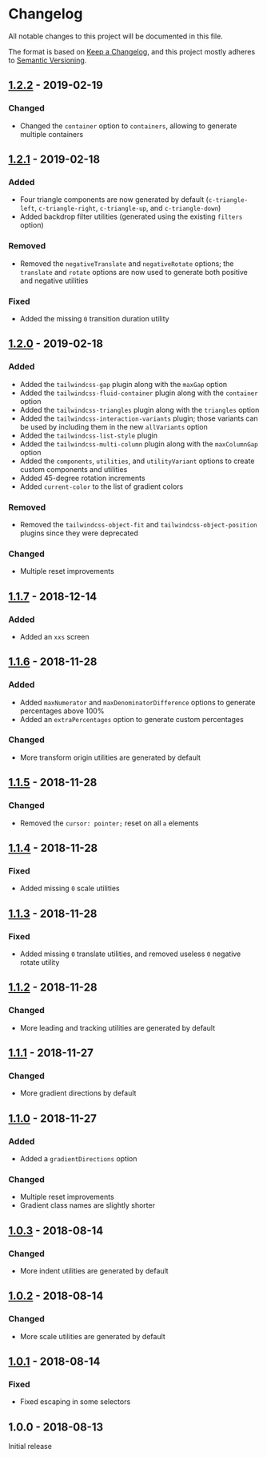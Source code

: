 # Changelog

All notable changes to this project will be documented in this file.

The format is based on [Keep a Changelog](https://keepachangelog.com/en/1.0.0/),
and this project mostly adheres to [Semantic Versioning](https://semver.org/spec/v2.0.0.html).

## [1.2.2] - 2019-02-19

### Changed
- Changed the `container` option to `containers`, allowing to generate multiple containers

## [1.2.1] - 2019-02-18

### Added
- Four triangle components are now generated by default (`c-triangle-left`, `c-triangle-right`, `c-triangle-up`, and `c-triangle-down`)
- Added backdrop filter utilities (generated using the existing `filters` option)

### Removed
- Removed the `negativeTranslate` and `negativeRotate` options; the `translate` and `rotate` options are now used to generate both positive and negative utilities

### Fixed
- Added the missing `0` transition duration utility

## [1.2.0] - 2019-02-18

### Added
- Added the `tailwindcss-gap` plugin along with the `maxGap` option
- Added the `tailwindcss-fluid-container` plugin along with the `container` option
- Added the `tailwindcss-triangles` plugin along with the `triangles` option
- Added the `tailwindcss-interaction-variants` plugin; those variants can be used by including them in the new `allVariants` option
- Added the `tailwindcss-list-style` plugin
- Added the `tailwindcss-multi-column` plugin along with the `maxColumnGap` option
- Added the `components`, `utilities`, and `utilityVariant` options to create custom components and utilities
- Added 45-degree rotation increments
- Added `current-color` to the list of gradient colors

### Removed
- Removed the `tailwindcss-object-fit` and `tailwindcss-object-position` plugins since they were deprecated

### Changed
- Multiple reset improvements

## [1.1.7] - 2018-12-14

### Added
- Added an `xxs` screen

## [1.1.6] - 2018-11-28

### Added
- Added `maxNumerator` and `maxDenominatorDifference` options to generate percentages above 100%
- Added an `extraPercentages` option to generate custom percentages

### Changed
- More transform origin utilities are generated by default

## [1.1.5] - 2018-11-28

### Changed
- Removed the `cursor: pointer;` reset on all `a` elements

## [1.1.4] - 2018-11-28

### Fixed
- Added missing `0` scale utilities

## [1.1.3] - 2018-11-28

### Fixed
- Added missing `0` translate utilities, and removed useless `0` negative rotate utility

## [1.1.2] - 2018-11-28

### Changed
- More leading and tracking utilities are generated by default

## [1.1.1] - 2018-11-27

### Changed
- More gradient directions by default

## [1.1.0] - 2018-11-27

### Added
- Added a `gradientDirections` option

### Changed
- Multiple reset improvements
- Gradient class names are slightly shorter

## [1.0.3] - 2018-08-14

### Changed
- More indent utilities are generated by default

## [1.0.2] - 2018-08-14

### Changed
- More scale utilities are generated by default

## [1.0.1] - 2018-08-14

### Fixed
- Fixed escaping in some selectors

## 1.0.0 - 2018-08-13

Initial release

[Unreleased]: https://github.com/benface/tailwindcss-config/compare/v1.2.2...HEAD
[1.2.2]: https://github.com/benface/tailwindcss-config/compare/v1.2.1...v1.2.2
[1.2.1]: https://github.com/benface/tailwindcss-config/compare/v1.2.0...v1.2.1
[1.2.0]: https://github.com/benface/tailwindcss-config/compare/v1.1.7...v1.2.0
[1.1.7]: https://github.com/benface/tailwindcss-config/compare/v1.1.6...v1.1.7
[1.1.6]: https://github.com/benface/tailwindcss-config/compare/v1.1.5...v1.1.6
[1.1.5]: https://github.com/benface/tailwindcss-config/compare/v1.1.4...v1.1.5
[1.1.4]: https://github.com/benface/tailwindcss-config/compare/v1.1.3...v1.1.4
[1.1.3]: https://github.com/benface/tailwindcss-config/compare/v1.1.2...v1.1.3
[1.1.2]: https://github.com/benface/tailwindcss-config/compare/v1.1.1...v1.1.2
[1.1.1]: https://github.com/benface/tailwindcss-config/compare/v1.1.0...v1.1.1
[1.1.0]: https://github.com/benface/tailwindcss-config/compare/v1.0.3...v1.1.0
[1.0.3]: https://github.com/benface/tailwindcss-config/compare/v1.0.2...v1.0.3
[1.0.2]: https://github.com/benface/tailwindcss-config/compare/v1.0.1...v1.0.2
[1.0.1]: https://github.com/benface/tailwindcss-config/compare/v1.0.0...v1.0.1
